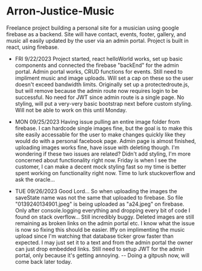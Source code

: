 # Arron-Justice-Music

Freelance project building a personal site for a musician using google firebase as a backend. Site will have contact, events, footer, gallery, and music all easily updated by the user via an admin portal. Project is built in react, using firebase. 

- FRI 9/22/2023
Project started, react helloWorld works, set up basic components and connected the firebase "backEnd" for the admin portal. Admin portal works, CRUD functions for events. Still need to impliment music and image uploads. Will set a cap on these so the user doesn't exceed bandwidth limits. Originally set up a protectedroute.js, but will remove because the admin route now requires login to be successful. No need for JWT since admin route is a single page. No styling, will put a very-very basic bootstrap next before custom styling. Will not be able to work on this until Monday.

- MON 09/25/2023
Having issue pulling an entire image folder from firebase. I can hardcode single images fine, but the goal is to make this site easily accessable for the user to make changes quickly like they would do with a personal facebook page. Admin page is almost finished, uploading images works fine, have issue with deleting though. I'm wondering if these two issues are related? Didn't add styling, I'm more concerned about functionality right now. Friday is when I see the customer, I can make a decent mock styling fast so my time is better spent working on functionality right now. Time to lurk stuckoverflow and ask the oracle...

- TUE 09/26/2023
Good Lord... So when uploading the images the saveState name was not the same that uploaded to firebase. So file "0139240134901.jpeg" is being uploaded as "a24.jpeg" on firebase. Only after console.logging everything and dropping every bit of code I found on stack overflow... Still incredibly buggy. Deleted images are still remaining as broken links on the admin portal etc. I know what the issue is now so fixing this should be easier. Iffy on implimenting the music upload since I'm watching that database ticker grow faster than expected. I may just set it to a text and from the admin portal the owner can just drop embedded links. Still need to setup JWT for the admin portal, only because it's getting annoying. -- Doing a gitpush now, will come back later today.